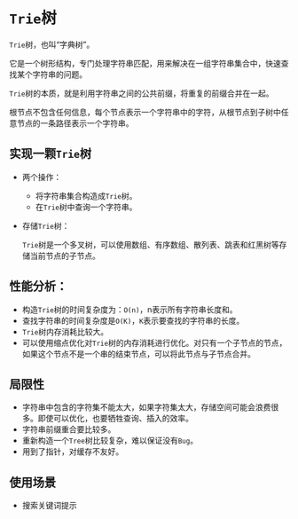 # `Trie`树

`Trie`树，也叫“字典树”。

它是一个树形结构，专门处理字符串匹配，用来解决在一组字符串集合中，快速查找某个字符串的问题。

`Trie`树的本质，就是利用字符串之间的公共前缀，将重复的前缀合并在一起。

根节点不包含任何信息，每个节点表示一个字符串中的字符，从根节点到子树中任意节点的一条路径表示一个字符串。

## 实现一颗`Trie`树

- 两个操作：

  - 将字符串集合构造成`Trie`树。
  - 在`Trie`树中查询一个字符串。

- 存储`Trie`树：

  `Trie`树是一个多叉树，可以使用数组、有序数组、散列表、跳表和红黑树等存储当前节点的子节点。

## 性能分析：

* 构造`Trie`树的时间复杂度为：`O(n)`，n表示所有字符串长度和。
* 查找字符串的时间复杂度是`O(K)`，`K`表示要查找的字符串的长度。
* `Trie`树内存消耗比较大。
* 可以使用缩点优化对`Trie`树的内存消耗进行优化。对只有一个子节点的节点，如果这个节点不是一个串的结束节点，可以将此节点与子节点合并。

## 局限性

- 字符串中包含的字符集不能太大，如果字符集太大，存储空间可能会浪费很多。即使可以优化，也要牺牲查询、插入的效率。
- 字符串前缀重合要比较多。
- 重新构造一个`Tree`树比较复杂，难以保证没有`Bug`。
- 用到了指针，对缓存不友好。

## 使用场景

* 搜索关键词提示